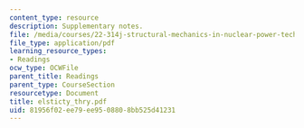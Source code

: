 ```yaml
---
content_type: resource
description: Supplementary notes.
file: /media/courses/22-314j-structural-mechanics-in-nuclear-power-technology-fall-2006/81956f02ee79ee9508808bb525d41231_elsticty_thry.pdf
file_type: application/pdf
learning_resource_types:
- Readings
ocw_type: OCWFile
parent_title: Readings
parent_type: CourseSection
resourcetype: Document
title: elsticty_thry.pdf
uid: 81956f02-ee79-ee95-0880-8bb525d41231
---
```

